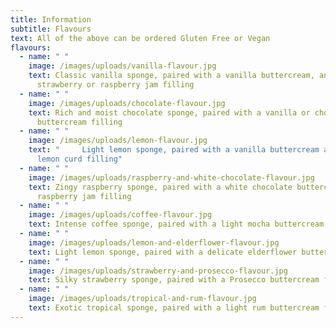 ```yaml
---
title: Information
subtitle: Flavours
text: All of the above can be ordered Gluten Free or Vegan
flavours:
  - name: " "
    image: /images/uploads/vanilla-flavour.jpg
    text: Classic vanilla sponge, paired with a vanilla buttercream, and either
      strawberry or raspberry jam filling
  - name: " "
    image: /images/uploads/chocolate-flavour.jpg
    text: Rich and moist chocolate sponge, paired with a vanilla or chocolate
      buttercream filling
  - name: " "
    image: /images/uploads/lemon-flavour.jpg
    text: "     Light lemon sponge, paired with a vanilla buttercream and tangy
      lemon curd filling"
  - name: " "
    image: /images/uploads/raspberry-and-white-chocolate-flavour.jpg
    text: Zingy raspberry sponge, paired with a white chocolate buttercream and
      raspberry jam filling
  - name: " "
    image: /images/uploads/coffee-flavour.jpg
    text: Intense coffee sponge, paired with a light mocha buttercream filling
  - name: " "
    image: /images/uploads/lemon-and-elderflower-flavour.jpg
    text: Light lemon sponge, paired with a delicate elderflower buttercream filling
  - name: " "
    image: /images/uploads/strawberry-and-prosecco-flavour.jpg
    text: Silky strawberry sponge, paired with a Prosecco buttercream filling
  - name: " "
    image: /images/uploads/tropical-and-rum-flavour.jpg
    text: Exotic tropical sponge, paired with a light rum buttercream filling
---
```

